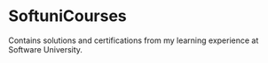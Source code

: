# SoftuniCourses
Contains solutions and certifications from my learning experience at Software University.
